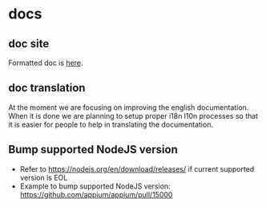 # docs

## doc site

Formatted doc is [here](http://appium.io/documentation.html?lang=en).

## doc translation

At the moment we are focusing on improving the english documentation. When it
is done we are planning to setup proper i18n l10n processes so that it is
easier for people to help in translating the documentation.

## Bump supported NodeJS version

- Refer to https://nodejs.org/en/download/releases/ if current supported version is EOL
- Example to bump supported NodeJS version: https://github.com/appium/appium/pull/15000
